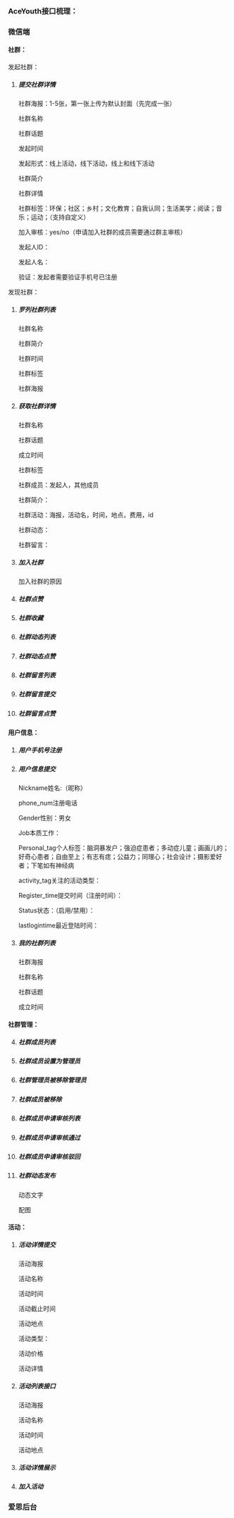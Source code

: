 ### AceYouth接口梳理：

### 微信端

#### 社群：

发起社群：

1. ##### 提交社群详情

   社群海报：1-5张，第一张上传为默认封面（先完成一张）

   社群名称

   社群话题

   发起时间

   发起形式：线上活动，线下活动，线上和线下活动

   社群简介

   社群详情

   社群标签：环保；社区；乡村；文化教育；自我认同；生活美学；阅读；音乐；运动；（支持自定义）

   加入审核：yes/no（申请加入社群的成员需要通过群主审核）

   发起人ID：

   发起人名：

   验证：发起者需要验证手机号已注册

发现社群：

1. ##### 罗列社群列表

   社群名称

   社群简介

   社群时间

   社群标签

   社群海报

2. ##### 获取社群详情

   社群名称

   社群话题

   成立时间

   社群标签

   社群成员：发起人，其他成员

   社群简介：

   社群活动：海报，活动名，时间，地点，费用，id

   社群动态：

   社群留言：

3. ##### 加入社群

   加入社群的原因

4. ##### 社群点赞

5. ##### 社群收藏

6. ##### 社群动态列表

7. ##### 社群动态点赞

8. ##### 社群留言列表

9. ##### 社群留言提交

10. ##### 社群留言点赞



#### 用户信息：

1. ##### 用户手机号注册

2. ##### 用户信息提交

   Nickname姓名:（昵称）

   phone_num注册电话

   Gender性别：男女

   Job本质工作：

   Personal_tag个人标签：脑洞暴发户；强迫症患者；多动症儿童；画画儿的；好奇心患者；自由至上；有志有痣；公益力；同理心；社会设计；摄影爱好者；下笔如有神经病

   activity_tag关注的活动类型：

   Register_time提交时间（注册时间）：

   Status状态：（启用/禁用）：

   lastlogintime最近登陆时间：

3. ##### 我的社群列表

   社群海报

   社群名称

   社群话题

   成立时间

#### 社群管理：

4. ##### 社群成员列表

5. ##### 社群成员设置为管理员

6. ##### 社群管理员被移除管理员

7. ##### 社群成员被移除

8. ##### 社群成员申请审核列表

9. ##### 社群成员申请审核通过

10. ##### 社群成员申请审核驳回

11. ##### 社群动态发布

    动态文字

    配图

#### 活动：

1. ##### 活动详情提交

   活动海报

   活动名称

   活动时间

   活动截止时间

   活动地点

   活动类型：

   活动价格

   活动详情

2. ##### 活动列表接口

   活动海报

   活动名称

   活动时间

   活动地点

3. ##### 活动详情展示

4. ##### 加入活动

   

### 爱思后台



